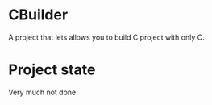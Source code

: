 # CBuilder
A project that lets allows you to build C project with only C.

# Project state
Very much not done.
